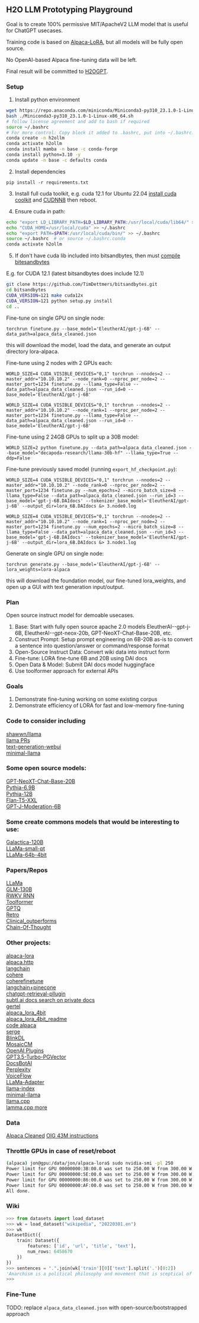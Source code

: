 ## H2O LLM Prototyping Playground

Goal is to create 100% permissive MIT/ApacheV2 LLM model that is useful for ChatGPT usecases.

Training code is based on [Alpaca-LoRA](https://github.com/tloen/alpaca-lora/), but all models will be fully open source.

No OpenAI-based Alpaca fine-tuning data will be left.

Final result will be committed to [H2OGPT](https://github.com/h2oai/h2ogpt/).


### Setup

1. Install python environment

```bash
wget https://repo.anaconda.com/miniconda/Miniconda3-py310_23.1.0-1-Linux-x86_64.sh
bash ./Miniconda3-py310_23.1.0-1-Linux-x86_64.sh
# follow license agreement and add to bash if required
source ~/.bashrc
# For more control: Copy block it added to .bashrc, put into ~/.bashrc.conda, then source ~/.bashrc.conda
conda create -n h2ollm
conda activate h2ollm
conda install mamba -n base -c conda-forge
conda install python=3.10 -y
conda update -n base -c defaults conda
```

2. Install dependencies

```
pip install -r requirements.txt
```

3. Install full cuda toolkit, e.g. cuda 12.1 for Ubuntu 22.04 [install cuda coolkit](https://developer.nvidia.com/cuda-downloads?target_os=Linux&target_arch=x86_64&Distribution=Ubuntu&target_version=22.04&target_type=deb_local) and [CUDNN8](https://developer.nvidia.com/downloads/compute/cudnn/secure/8.8.1/local_installers/12.0/cudnn-local-repo-ubuntu2204-8.8.1.3_1.0-1_amd64.deb/) then reboot.

4. Ensure cuda in path:

```bash
echo "export LD_LIBRARY_PATH=$LD_LIBRARY_PATH:/usr/local/cuda/lib64/" >> ~/.bashrc
echo "CUDA_HOME=/usr/local/cuda" >> ~/.bashrc
echo "export PATH=$PATH:/usr/local/cuda/bin/" >> ~/.bashrc
source ~/.bashrc  # or source ~/.bashrc.conda
conda activate h2ollm
```

5. If don't have cuda lib included into bitsandbytes, then must [compile bitesandbytes](https://github.com/TimDettmers/bitsandbytes/blob/main/compile_from_source.md)

E.g. for CUDA 12.1 (latest bitsandbytes does include 12.1)
```bash
git clone https://github.com/TimDettmers/bitsandbytes.git
cd bitsandbytes
CUDA_VERSION=121 make cuda12x
CUDA_VERSION=121 python setup.py install
cd ..
```

Fine-tune on single GPU on single node:
```
torchrun finetune.py --base_model='EleutherAI/gpt-j-6B' --data_path=alpaca_data_cleaned.json 
```
this will download the model, load the data, and generate an output directory lora-alpaca.

Fine-tune using 2 nodes with 2 GPUs each:
```
WORLD_SIZE=4 CUDA_VISIBLE_DEVICES="0,1" torchrun --nnodes=2 --master_addr="10.10.10.2" --node_rank=0 --nproc_per_node=2 --master_port=1234 finetune.py --llama_type=False --data_path=alpaca_data_cleaned.json --run_id=0 --base_model='EleutherAI/gpt-j-6B'

WORLD_SIZE=4 CUDA_VISIBLE_DEVICES="0,1" torchrun --nnodes=2 --master_addr="10.10.10.2" --node_rank=1 --nproc_per_node=2 --master_port=1234 finetune.py --llama_type=False --data_path=alpaca_data_cleaned.json --run_id=0 --base_model='EleutherAI/gpt-j-6B'
```

Fine-tune using 2 24GB GPUs to split up a 30B model:
```
WORLD_SIZE=2 python finetune.py --data_path=alpaca_data_cleaned.json --base_model="decapoda-research/llama-30b-hf" --llama_type=True --ddp=False
```

Fine-tune previously saved model (running `export_hf_checkpoint.py`):
```
WORLD_SIZE=4 CUDA_VISIBLE_DEVICES="0,1" torchrun --nnodes=2 --master_addr="10.10.10.2" --node_rank=0 --nproc_per_node=2 --master_port=1234 finetune.py --num_epochs=2 --micro_batch_size=8 --llama_type=False --data_path=alpaca_data_cleaned.json --run_id=3 --base_model='gpt-j-6B.DAIdocs' --tokenizer_base_model='EleutherAI/gpt-j-6B' --output_dir=lora_6B.DAIdocs &> 3.node0.log

WORLD_SIZE=4 CUDA_VISIBLE_DEVICES="0,1" torchrun --nnodes=2 --master_addr="10.10.10.2" --node_rank=1 --nproc_per_node=2 --master_port=1234 finetune.py --num_epochs=2 --micro_batch_size=8 --llama_type=False --data_path=alpaca_data_cleaned.json --run_id=3 --base_model='gpt-j-6B.DAIdocs' --tokenizer_base_model='EleutherAI/gpt-j-6B' --output_dir=lora_6B.DAIdocs &> 3.node1.log
```

Generate on single GPU on single node:
```
torchrun generate.py --base_model='EleutherAI/gpt-j-6B' --lora_weights=lora-alpaca
```
this will download the foundation model, our fine-tuned lora_weights, and open up a GUI with text generation input/output.


### Plan
Open source instruct model for demoable usecases.
1. Base: Start with fully open source apache 2.0 models EleutherAI--gpt-j-6B, EleutherAI--gpt-neox-20b, 
GPT-NeoXT-Chat-Base-20B, etc. 
2. Construct Prompt: Setup prompt engineering on 6B-20B as-is to convert a sentence into question/answer or command/response format 
3. Open-Source Instruct Data: Convert wiki data into instruct form
4. Fine-tune: LORA fine-tune 6B and 20B using DAI docs
5. Open Data & Model: Submit DAI docs model huggingface
6. Use toolformer approach for external APIs

### Goals
1. Demonstrate fine-tuning working on some existing corpus
2. Demonstrate efficiency of LORA for fast and low-memory fine-tuning


### Code to consider including
[shawwn/llama](https://github.com/shawwn/llama/commit/40d99d329a5e38d85904d3a6519c54e6dd6ee9e1)<br />
[llama PRs](https://github.com/facebookresearch/llama/pulls)<br />
[text-generation-webui](https://github.com/oobabooga/text-generation-webui)<br />
[minimal-llama](https://github.com/zphang/minimal-llama/)

### Some open source models:
[GPT-NeoXT-Chat-Base-20B](https://huggingface.co/togethercomputer/GPT-NeoXT-Chat-Base-20B/tree/main)<br />
[Pythia-6.9B](https://huggingface.co/EleutherAI/pythia-6.9b)<br />
[Pythia-12B](https://huggingface.co/EleutherAI/neox-ckpt-pythia-12b)<br />
[Flan-T5-XXL](https://huggingface.co/google/flan-t5-xxl)<br />
[GPT-J-Moderation-6B](https://huggingface.co/togethercomputer/GPT-JT-Moderation-6B)

### Some create commons models that would be interesting to use:
[Galactica-120B](https://huggingface.co/facebook/galactica-120b)<br />
[LLaMa-small-pt](https://huggingface.co/decapoda-research/llama-smallint-pt)<br />
[LLaMa-64b-4bit](https://huggingface.co/maderix/llama-65b-4bit/tree/main)<br />

### Papers/Repos
[LLaMa](https://arxiv.org/abs/2302.13971)<br />
[GLM-130B](https://github.com/THUDM/GLM-130B)<br />
[RWKV RNN](https://github.com/BlinkDL/RWKV-LM)<br />
[Toolformer](https://arxiv.org/abs/2302.04761)<br />
[GPTQ](https://github.com/qwopqwop200/GPTQ-for-LLaMa)<br />
[Retro](https://www.deepmind.com/publications/improving-language-models-by-retrieving-from-trillions-of-tokens)<br />
[Clinical_outperforms](https://arxiv.org/abs/2302.08091)<br />
[Chain-Of-Thought](https://github.com/amazon-science/mm-cot)

### Other projects:
[alpaca-lora](https://github.com/h2oai/alpaca-lora)<br />
[alpaca.http](https://github.com/Nuked88/alpaca.http)<br />
[langchain](https://python.langchain.com/en/latest/)<br />
[cohere](https://cohere.io/)<br />
[coherefinetune](https://docs.cohere.ai/reference/finetune)<br />
[langchain+pinecone](https://www.youtube.com/watch?v=nMniwlGyX-c)<br />
[chatgpt-retrieval-pllugin](https://github.com/openai/chatgpt-retrieval-plugin)<br />
[subtl.ai docs search on private docs](https://www.subtl.ai/)<br />
[gertel](https://gretel.ai/)<br />
[alpaca_lora_4bit](https://github.com/johnsmith0031/alpaca_lora_4bit)<br />
[alpaca_lora_4bit_readme](https://github.com/s4rduk4r/alpaca_lora_4bit_readme)<br />
[code alpaca](https://github.com/sahil280114/codealpaca)<br />
[serge](https://github.com/nsarrazin/serge)<br />
[BlinkDL](https://huggingface.co/spaces/BlinkDL/ChatRWKV-gradio)<br />
[MosaicCM](https://github.com/mosaicml/examples#large-language-models-llms)<br />
[OpenAI Plugins](https://openai.com/blog/chatgpt-plugins)<br />
[GPT3.5-Turbo-PGVector](https://github.com/gannonh/gpt3.5-turbo-pgvector)<br />
[DocsBotAI](https://docsbot.ai/)<br />
[Perplexity](https://www.perplexity.ai/)<br />
[VoiceFlow](https://www.voiceflow.com/)<br />
[LLaMa-Adapter](https://github.com/ZrrSkywalker/LLaMA-Adapter)<br />
[llama-index](https://github.com/jerryjliu/llama_index)<br />
[minimal-llama](https://github.com/zphang/minimal-llama/)<br />
[llama.cpp](https://github.com/ggerganov/llama.cpp)<br />
[lamma.cpp more](https://til.simonwillison.net/llms/llama-7b-m2)<br />

### Data
[Alpaca Cleaned](https://github.com/gururise/AlpacaDataCleaned)
[OIG 43M instructions](https://laion.ai/blog/oig-dataset/)

### Throttle GPUs in case of reset/reboot

```bash
(alpaca) jon@gpu:/data/jon/alpaca-lora$ sudo nvidia-smi -pl 250
Power limit for GPU 00000000:3B:00.0 was set to 250.00 W from 300.00 W.
Power limit for GPU 00000000:5E:00.0 was set to 250.00 W from 300.00 W.
Power limit for GPU 00000000:86:00.0 was set to 250.00 W from 300.00 W.
Power limit for GPU 00000000:AF:00.0 was set to 250.00 W from 300.00 W.
All done.
```

### Wiki

```python
>>> from datasets import load_dataset
>>> wk = load_dataset("wikipedia", "20220301.en")
>>> wk
DatasetDict({
    train: Dataset({
        features: ['id', 'url', 'title', 'text'],
        num_rows: 6458670
    })
})
>>> sentences = ".".join(wk['train'][0]['text'].split('.')[0:2])
'Anarchism is a political philosophy and movement that is sceptical of authority and rejects all involuntary, coercive forms of hierarchy. Anarchism calls for the abolition of the state, which it holds to be unnecessary, undesirable, and harmful'
>>> 
```

### Fine-Tune

TODO: replace `alpaca_data_cleaned.json` with open-source/bootstrapped approach


